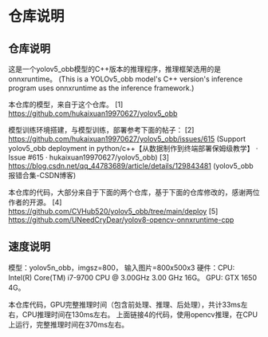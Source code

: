 # 仓库说明

## 仓库说明 

这是一个yolov5_obb模型的C++版本的推理程序，推理框架选用的是onnxruntime。
(This is a YOLOv5_obb model's C++ version's inference program uses onnxruntime as the inference framework.)

本仓库的模型，来自于这个仓库。
[1] https://github.com/hukaixuan19970627/yolov5_obb

模型训练环境搭建，与模型训练，部署参考下面的帖子：
[2] https://github.com/hukaixuan19970627/yolov5_obb/issues/615 (Support yolov5_obb deployment in python/c++【从数据制作到终端部署保姆级教学】 · Issue #615 · hukaixuan19970627/yolov5_obb)
[3] https://blog.csdn.net/qq_44783689/article/details/129843481 (yolov5_obb报错合集-CSDN博客)

本仓库的代码，大部分来自于下面的两个仓库，基于下面的仓库修改的，感谢两位作者的开源。
[4] https://github.com/CVHub520/yolov5_obb/tree/main/deploy
[5] https://github.com/UNeedCryDear/yolov8-opencv-onnxruntime-cpp

## 速度说明

模型：yolov5n_obb，imgsz=800，
输入图片=800x500x3
硬件：CPU: Intel(R) Core(TM) i7-9700 CPU @ 3.00GHz   3.00 GHz 16G。
           GPU: GTX 1650 4G。

本仓库代码，GPU完整推理时间（包含前处理、推理、后处理），共计33ms左右，CPU推理时间在130ms左右。
上面链接4的代码，使用opencv推理，在CPU上运行，完整推理时间在370ms左右。